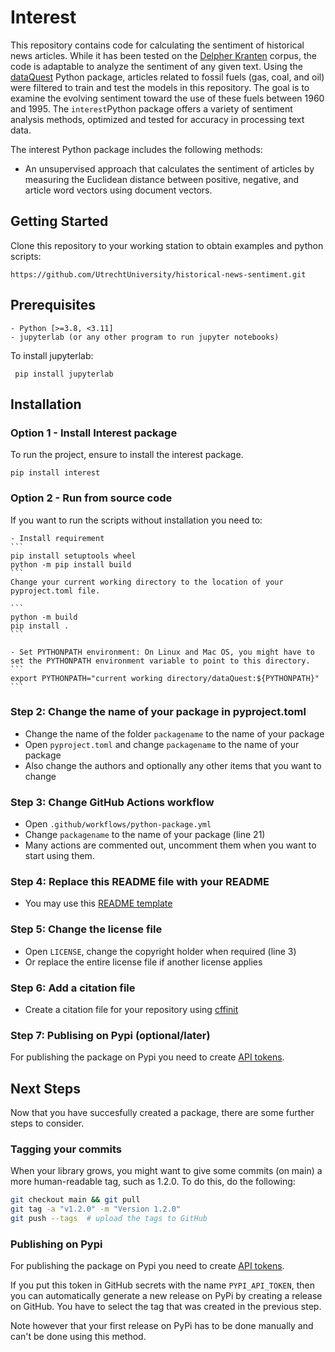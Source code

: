 # Interest

This repository contains code for calculating the sentiment of historical news articles. While it has been tested on the [Delpher Kranten](https://www.delpher.nl/nl/kranten) corpus, the code is adaptable to analyze the sentiment of any given text. Using the [dataQuest](https://github.com/UtrechtUniversity/dataQuest?tab=readme-ov-file) Python package, articles related to fossil fuels (gas, coal, and oil) were filtered to train and test the models in this repository. The goal is to examine the evolving sentiment toward the use of these fuels between 1960 and 1995. The ```interest```Python package offers a variety of sentiment analysis methods, optimized and tested for accuracy in processing text data.

The interest Python package includes the following methods:

- An unsupervised approach that calculates the sentiment of articles by measuring the Euclidean distance between    positive, negative, and article word vectors using document vectors.

## Getting Started
Clone this repository to your working station to obtain examples and python scripts:

```https://github.com/UtrechtUniversity/historical-news-sentiment.git```

## Prerequisites

```
- Python [>=3.8, <3.11]
- jupyterlab (or any other program to run jupyter notebooks)
```
To install jupyterlab:

``` pip install jupyterlab```

## Installation

### Option 1 - Install Interest package
To run the project, ensure to install the interest package.

``` pip install interest ```

### Option 2 - Run from source code
If you want to run the scripts without installation you need to:

    - Install requirement
    ```
    pip install setuptools wheel
    python -m pip install build
    ```
    Change your current working directory to the location of your pyproject.toml file.

    ```
    python -m build
    pip install .
    ```

    - Set PYTHONPATH environment: On Linux and Mac OS, you might have to set the PYTHONPATH environment variable to point to this directory.
    ```
    export PYTHONPATH="current working directory/dataQuest:${PYTHONPATH}"
    ```
### Step 2: Change the name of your package in pyproject.toml
- Change the name of the folder `packagename` to the name of your package
- Open `pyproject.toml` and change `packagename` to the name of your package
- Also change the authors and optionally any other items that you want to change

### Step 3: Change GitHub Actions workflow
- Open `.github/workflows/python-package.yml`
- Change `packagename` to the name of your package (line 21)
- Many actions are commented out, uncomment them when you want to start using them.

### Step 4: Replace this README file with your README
- You may use this [README template](https://github.com/UtrechtUniversity/rse-project-templates/blob/master/README-template.md)

### Step 5: Change the license file
- Open `LICENSE`, change the copyright holder when required (line 3)
- Or replace the entire license file if another license applies

### Step 6: Add a citation file
- Create a citation file for your repository using [cffinit](https://citation-file-format.github.io/cff-initializer-javascript/#/)

### Step 7: Publising on Pypi (optional/later)
For publishing the package on Pypi you need to create [API tokens](https://docs.github.com/en/actions/automating-builds-and-tests/building-and-testing-python#publishing-to-package-registries).

## Next Steps

Now that you have succesfully created a package, there are some further steps to consider.

### Tagging your commits

When your library grows, you might want to give some commits (on main) a more human-readable tag, such as 1.2.0. To do this, do the following:

```bash
git checkout main && git pull
git tag -a "v1.2.0" -m "Version 1.2.0"
git push --tags  # upload the tags to GitHub
```

### Publishing on Pypi 
For publishing the package on Pypi you need to create [API tokens](https://docs.github.com/en/actions/automating-builds-and-tests/building-and-testing-python#publishing-to-package-registries).

If you put this token in GitHub secrets with the name `PYPI_API_TOKEN`, then you can automatically generate a new release on PyPi by creating a release on GitHub. You have to select the tag that was created in the previous step.

Note however that your first release on PyPi has to be done manually and can't be done using this method.
